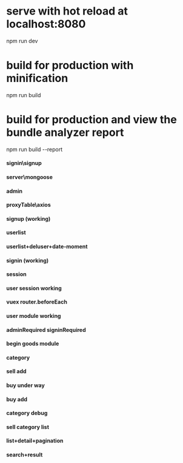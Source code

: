 # serve with hot reload at localhost:8080
npm run dev
# build for production with minification
npm run build
# build for production and view the bundle analyzer report
npm run build --report


#### signin\signup
#### server\mongoose
#### admin
#### proxyTable\axios
#### signup (working)
#### userlist
#### userlist+deluser+date-moment
#### signin (working)
#### session
#### user session working
#### vuex router.beforeEach
#### user module working
#### adminRequired signinRequired
#### begin goods module
#### category
#### sell add
#### buy under way
#### buy add
#### category debug
#### sell category list
#### list+detail+pagination
#### search+result
